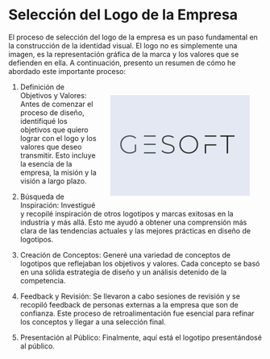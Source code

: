 # Selección del Logo de la Empresa

El proceso de selección del logo de la empresa es un paso fundamental en la construcción de la identidad visual. El logo no es simplemente una imagen, es la representación gráfica de la marca y los valores que se defienden en ella. A continuación, presento un resumen de cómo he abordado este importante proceso:

<img align="right" src="./assets/LogoGESOFT.png" style="margin:25px">

1. Definición de Objetivos y Valores: Antes de comenzar el proceso de diseño, identifiqué los objetivos que quiero lograr con el logo y los valores que deseo transmitir. Esto incluye la esencia de la empresa, la misión y la visión a largo plazo.

2. Búsqueda de Inspiración: Investigué y recopilé inspiración de otros logotipos y marcas exitosas en la industria y más allá. Esto me ayudó a obtener una comprensión más clara de las tendencias actuales y las mejores prácticas en diseño de logotipos.

3. Creación de Conceptos: Generé una variedad de conceptos de logotipos que reflejaban los objetivos y valores. Cada concepto se basó en una sólida estrategia de diseño y un análisis detenido de la competencia.

4. Feedback y Revisión: Se llevaron a cabo sesiones de revisión y se recopiló feedback de personas externas a la empresa que son de confianza. Este proceso de retroalimentación fue esencial para refinar los conceptos y llegar a una selección final.

5. Presentación al Público: Finalmente, aquí está el logotipo presentándosé al público.
